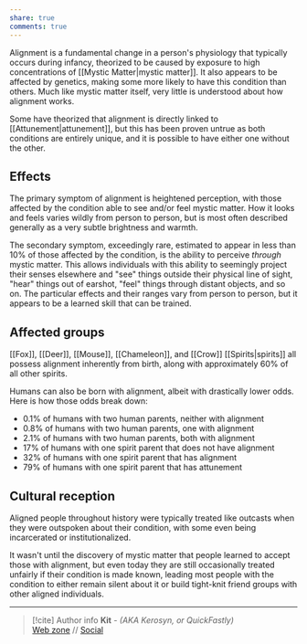 ```yaml
---
share: true
comments: true
---
```

Alignment is a fundamental change in a person's physiology that typically occurs during infancy, theorized to be caused by exposure to high concentrations of [[Mystic Matter|mystic matter]]. It also appears to be affected by genetics, making some more likely to have this condition than others. Much like mystic matter itself, very little is understood about how alignment works.

Some have theorized that alignment is directly linked to [[Attunement|attunement]], but this has been proven untrue as both conditions are entirely unique, and it is possible to have either one without the other.

## Effects

The primary symptom of alignment is heightened perception, with those affected by the condition able to see and/or feel mystic matter. How it looks and feels varies wildly from person to person, but is most often described generally as a very subtle brightness and warmth.

The secondary symptom, exceedingly rare, estimated to appear in less than 10% of those affected by the condition, is the ability to perceive *through* mystic matter. This allows individuals with this ability to seemingly project their senses elsewhere and "see" things outside their physical line of sight, "hear" things out of earshot, "feel" things through distant objects, and so on. The particular effects and their ranges vary from person to person, but it appears to be a learned skill that can be trained.

## Affected groups

[[Fox]], [[Deer]], [[Mouse]], [[Chameleon]], and [[Crow]] [[Spirits|spirits]] all possess alignment inherently from birth, along with approximately 60% of all other spirits.

Humans can also be born with alignment, albeit with drastically lower odds. Here is how those odds break down:
- 0.1% of humans with two human parents, neither with alignment
- 0.8% of humans with two human parents, one with alignment
- 2.1% of humans with two human parents, both with alignment
- 17% of humans with one spirit parent that does not have alignment
- 32% of humans with one spirit parent that has alignment
- 79% of humans with one spirit parent that has attunement

## Cultural reception

Aligned people throughout history were typically treated like outcasts when they were outspoken about their condition, with some even being incarcerated or institutionalized.

It wasn't until the discovery of mystic matter that people learned to accept those with alignment, but even today they are still occasionally treated unfairly if their condition is made known, leading most people with the condition to either remain silent about it or build tight-knit friend groups with other aligned individuals.

-----
> [!cite] Author info
> **Kit** - *(AKA Kerosyn, or QuickFastly)*\
> [Web zone](https://kerosyn.link) // [Social](https://a.tripulse.link/@kit)